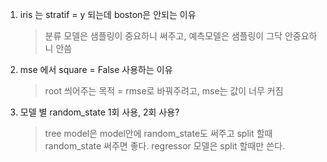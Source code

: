 
1. iris 는 stratif = y 되는데 boston은 안되는 이유 
   > 분류 모델은 샘플링이 중요하니 써주고, 예측모델은 샘플링이 그닥 안중요하니 안씀

2. mse 에서 square = False  사용하는 이유  
   > root 씌어주는 목적  = rmse로 바꿔주려고, mse는 값이 너무 커짐

3. 모델 별 random_state 1회 사용, 2회 사용?
   > tree model은 model안에 random_state도 써주고  split 할때 random_state 써주면 좋다. 
   > regressor 모델은 split 할때만 쓴다.
